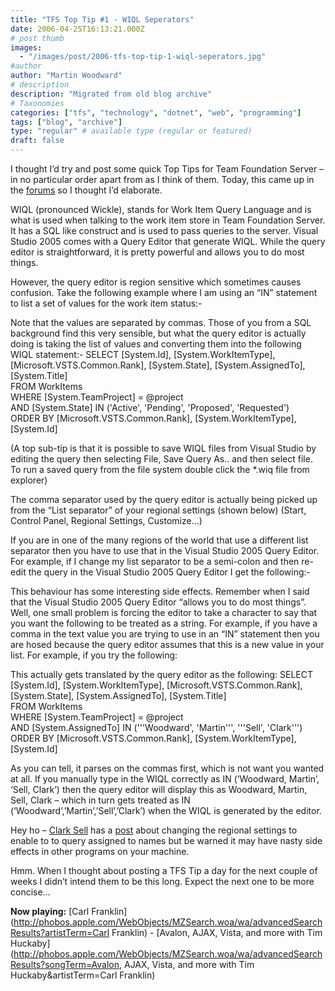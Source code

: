 ```yaml
---
title: "TFS Top Tip #1 - WIQL Seperators"
date: 2006-04-25T16:13:21.000Z
# post thumb
images:
  - "/images/post/2006-tfs-top-tip-1-wiql-seperators.jpg"
#author
author: "Martin Woodward"
# description
description: "Migrated from old blog archive"
# Taxonomies
categories: ["tfs", "technology", "dotnet", "web", "programming"]
tags: ["blog", "archive"]
type: "regular" # available type (regular or featured)
draft: false
---
```

I thought I’d try and post some quick Top Tips for Team Foundation Server – in no particular order apart from as I think of them.  Today, this came up in the [forums](http://forums.microsoft.com/MSDN/ShowPost.aspx?PostID=366920&SiteID=1) so I thought I’d elaborate.

WIQL (pronounced Wickle), stands for Work Item Query Language and is what is used when talking to the work item store in Team Foundation Server.  It has a SQL like construct and is used to pass queries to the server.  Visual Studio 2005 comes with a Query Editor that generate WIQL.  While the query editor is straightforward, it is pretty powerful and allows you to do most things.

However, the query editor is region sensitive which sometimes causes confusion.  Take the following example where I am using an “IN” statement to list a set of values for the work item status:-

Note that the values are separated by commas.  Those of you from a SQL background find this very sensible, but what the query editor is actually doing is taking the list of values and converting them into the following WIQL statement:-
SELECT   [System.Id], [System.WorkItemType], [Microsoft.VSTS.Common.Rank], [System.State], [System.AssignedTo], [System.Title]  
FROM     WorkItems  
WHERE    [System.TeamProject] = @project   
AND      [System.State] IN ('Active', 'Pending', 'Proposed', 'Requested')  
ORDER BY [Microsoft.VSTS.Common.Rank], [System.WorkItemType], [System.Id]

(A top sub-tip is that it is possible to save WIQL files from Visual Studio by editing the query then selecting File, Save Query As.. and then select file.  To run a saved query from the file system double click the *.wiq file from explorer)

The comma separator used by the query editor is actually being picked up from the “List separator” of your regional settings (shown below) (Start, Control Panel, Regional Settings, Customize…)

[](http://www.woodwardweb.com/blog/region_settings.png)

If you are in one of the many regions of the world that use a different list separator then you have to use that in the Visual Studio 2005 Query Editor.  For example, if I change my list separator to be a semi-colon and then re-edit the query in the Visual Studio 2005 Query Editor I get the following:-

This behaviour has some interesting side effects.  Remember when I said that the Visual Studio 2005 Query Editor “allows you to do most things”.  Well, one small problem is forcing the editor to take a character to say that you want the following to be treated as a string.  For example, if you have a comma in the text value you are trying to use in an “IN” statement then you are hosed because the query editor assumes that this is a new value in your list.  For example, if you try the following:

This actually gets translated by the query editor as the following:
SELECT   [System.Id], [System.WorkItemType], [Microsoft.VSTS.Common.Rank], [System.State], [System.AssignedTo], [System.Title]  
FROM     WorkItems  
WHERE    [System.TeamProject] = @project   
AND      [System.AssignedTo] IN ('''Woodward', 'Martin''', '''Sell', 'Clark''')  
ORDER BY [Microsoft.VSTS.Common.Rank], [System.WorkItemType], [System.Id]

As you can tell, it parses on the commas first, which is not want you wanted at all.  If you manually type in the WIQL correctly as IN (‘Woodward, Martin’, ‘Sell, Clark’) then the query editor will display this as Woodward, Martin, Sell, Clark – which in turn gets treated as IN (‘Woodward’,’Martin’,’Sell’,’Clark’) when the WIQL is generated by the editor.  

Hey ho – [Clark Sell](http://www.csell.net/) has a [post](http://csell.net/PermaLink,guid,aae3824a-d5d5-4326-a5b0-d7ee1b5c1d25.aspx) about changing the regional settings to enable to to query assigned to names but be warned it may have nasty side effects in other programs on your machine.

Hmm.  When I thought about posting a TFS Tip a day for the next couple of weeks I didn’t intend them to be this long.  Expect the next one to be more concise…

**Now playing:** [Carl Franklin](http://phobos.apple.com/WebObjects/MZSearch.woa/wa/advancedSearchResults?artistTerm=Carl Franklin) - [Avalon, AJAX, Vista, and more with Tim Huckaby](http://phobos.apple.com/WebObjects/MZSearch.woa/wa/advancedSearchResults?songTerm=Avalon, AJAX, Vista, and more with Tim Huckaby&artistTerm=Carl Franklin)